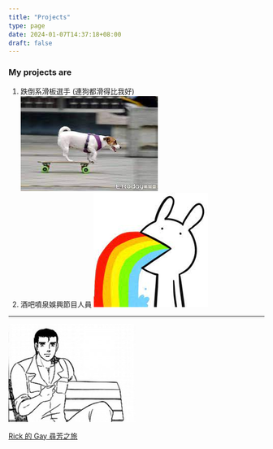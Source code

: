```yaml
---
title: "Projects"
type: page
date: 2024-01-07T14:37:18+08:00
draft: false
---
```

### My projects are
1. 跌倒系滑板選手 (連狗都滑得比我好)
![](images/dog-skate.jpeg)
2. 酒吧噴泉娛興節目人員
![](images/vomit.jpeg)

---

![](images/journey.jpg)

[Rick 的 Gay 尋芳之旅](./gay) 